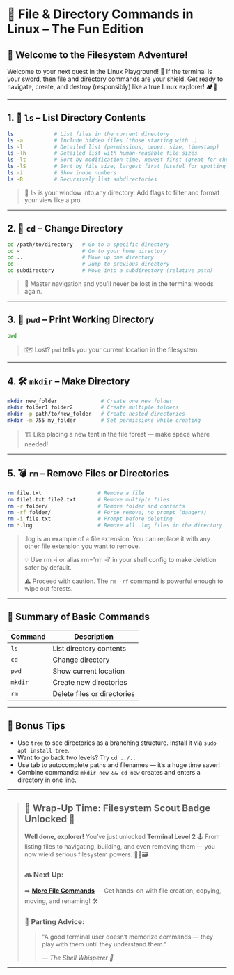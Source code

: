# 📁 File & Directory Commands in Linux – The Fun Edition

## 🧭 Welcome to the Filesystem Adventure!
Welcome to your next quest in the Linux Playground! 🎢 If the terminal is your sword, then file and directory commands are your shield. Get ready to navigate, create, and destroy (responsibly) like a true Linux explorer! 🏕️🐧

---

## 1. 📂 `ls` – List Directory Contents

```bash
ls             # List files in the current directory
ls -a          # Include hidden files (those starting with .)
ls -l          # Detailed list (permissions, owner, size, timestamp)
ls -lh         # Detailed list with human-readable file sizes
ls -lt         # Sort by modification time, newest first (great for checking recent changes)
ls -lS         # Sort by file size, largest first (useful for spotting big files)
ls -i          # Show inode numbers
ls -R          # Recursively list subdirectories
```

> 🎯 `ls` is your window into any directory. Add flags to filter and format your view like a pro.

---

## 2. 🚪 `cd` – Change Directory

```bash
cd /path/to/directory   # Go to a specific directory
cd ~                    # Go to your home directory
cd ..                   # Move up one directory
cd -                    # Jump to previous directory
cd subdirectory         # Move into a subdirectory (relative path)
```

> 🧭 Master navigation and you’ll never be lost in the terminal woods again.

---

## 3. 📍 `pwd` – Print Working Directory

```bash
pwd
```

> 🗺️ Lost? `pwd` tells you your current location in the filesystem.

---

## 4. 🛠️ `mkdir` – Make Directory

```bash
mkdir new_folder              # Create one new folder
mkdir folder1 folder2         # Create multiple folders
mkdir -p path/to/new_folder   # Create nested directories
mkdir -m 755 my_folder        # Set permissions while creating
```

> 🏗️ Like placing a new tent in the file forest — make space where needed!

---

## 5. 💣 `rm` – Remove Files or Directories

```bash
rm file.txt                  # Remove a file
rm file1.txt file2.txt       # Remove multiple files
rm -r folder/                # Remove folder and contents
rm -rf folder/               # Force remove, no prompt (danger!)
rm -i file.txt               # Prompt before deleting
rm *.log                     # Remove all .log files in the directory
```
> .log is an example of a file extension. You can replace it with any other file extension you want to remove.
> 
> 💡 Use rm -i or alias rm='rm -i' in your shell config to make deletion safer by default.
>
> ⚠️ Proceed with caution. The `rm -rf` command is powerful enough to wipe out forests.

---

## 🔁 Summary of Basic Commands

| Command | Description |
|---------|-------------|
| `ls`    | List directory contents |
| `cd`    | Change directory |
| `pwd`   | Show current location |
| `mkdir` | Create new directories |
| `rm`    | Delete files or directories |

---

## 🧠 Bonus Tips

- Use `tree` to see directories as a branching structure. Install it via `sudo apt install tree`.
- Want to go back two levels? Try `cd ../..`
- Use tab to autocomplete paths and filenames — it’s a huge time saver!
- Combine commands: `mkdir new && cd new` creates and enters a directory in one line.

---

> ## 🏁 Wrap-Up Time: Filesystem Scout Badge Unlocked 🏅  
> **Well done, explorer!** You’ve just unlocked **Terminal Level 2** 🕹️ 
> From listing files to navigating, building, and even removing them — you now wield serious filesystem powers. 🧙‍♂️🗃️  
> 
> ### 🔜 Next Up:  
> ➡️ **[More File Commands](../file-and-directory-operations/more-file-commands.md)** — Get hands-on with file creation, copying, moving, and renaming! 🛠️  
> 
> ### 💬 Parting Advice:  
> > "A good terminal user doesn’t memorize commands — they play with them until they understand them."
> > 
> > _— The Shell Whisperer 🐚_

---